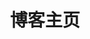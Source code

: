 ---
home: true
layout: BlogHome
icon: home
bgImage: /background.jpg
title: 博客主页
heroText: Memory's Blog
heroFullScreen: true
tagline: 不积跬步，无以至千里；不积小流，无以成江海✊
projects:
  - icon: book
    name: JAVA基础
    desc: 基础不牢，地动山摇！
    link: "/zh/notes/JAVA/JAVASE/"

  - icon: project
    name: 谷粒商城
    desc: 内容持续更新中！
    link: "/zh/notes/cfmall-notes/"

  - icon: article
    name: 并发编程
    desc: 详细记录学习并发编程过程中的笔记！
    link: "/zh/notes/Concurrent_Programming/"

  - icon: /logo.svg
    name: 面试专区
    desc: 常见面试题资料整理！
    link: "/zh/notes/Interview/"  

---